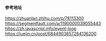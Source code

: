 

#### 参考地址
https://zhuanlan.zhihu.com/p/78113300
https://segmentfault.com/a/1190000039055443
https://zh.javascript.info/event-loop
https://juejin.cn/post/6844903657264136200